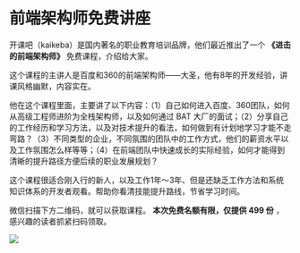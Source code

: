 # 前端架构师免费讲座

开课吧（kaikeba）是国内著名的职业教育培训品牌，他们最近推出了一个 **《进击的前端架构师》** 免费课程，介绍给大家。

这个课程的主讲人是百度和360的前端架构师——大圣，他有8年的开发经验，讲课风格幽默，内容实在。

他在这个课程里面，主要讲了以下内容：（1）自己如何进入百度、360团队，如何从高级工程师进阶为全栈架构师，以及如何通过 BAT 大厂的面试；（2）分享自己的工作经历和学习方法，以及对技术提升的看法，如何做到有计划地学习才能不走弯路？（3）不同类型的企业，不同氛围的团队中的工作方式，他们的薪资水平以及工作氛围怎么样等等；（4）在前端团队中快速成长的实际经验，如何才能得到清晰的提升路径方便后续的职业发展规划？

这个课程很适合刚入行的新人，以及工作1年～3年、但是还缺乏工作方法和系统知识体系的开发者观看。帮助你看清技能提升路线，节省学习时间。

微信扫描下方二维码，就可以获取课程。 **本次免费名额有限，仅提供 499 份** ，感兴趣的读者抓紧扫码领取。

![](https://www.wangbase.com/blogimg/asset/201911/bg2019111301.jpg)
